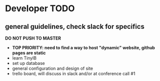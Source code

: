 # Developer TODO

## general guidelines, check slack for specifics

**DO NOT PUSH TO MASTER**
- **TOP PRIORITY: need to find a way to host "dynamic" website, github pages are static**
- learn TinyIB
- set up database
- general configuration and design of site
- trello board, will discuss in slack and/or at conference call #1
